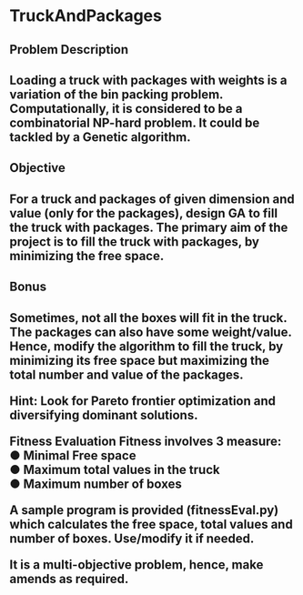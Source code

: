 # TruckAndPackages
<h2> Problem Description <h2/>
Loading a truck with packages with weights is a variation of the bin packing problem. Computationally, it is considered to be a combinatorial NP-hard problem. It could be tackled by a Genetic algorithm.

<h2> Objective <h2/>
For a truck and packages of given dimension and value (only for the packages), design GA to fill the truck with packages. The primary aim of the project is to fill the truck with packages, by minimizing the free space.

<h2> Bonus <h2/>

Sometimes, not all the boxes will fit in the truck. The packages can also have some weight/value. Hence, modify the algorithm to fill the truck, by minimizing its free space but maximizing the total number and value of the packages. 

Hint: Look for Pareto frontier optimization and diversifying dominant solutions. 


Fitness Evaluation
Fitness involves 3 measure: <br/>
●	Minimal Free space <br/>
●	Maximum total values in the truck <br/>
●	Maximum number of boxes <br/>

A sample program is provided (fitnessEval.py) which calculates the free space, total values and number of boxes. Use/modify it if needed.

It is a multi-objective problem, hence, make amends as required.
